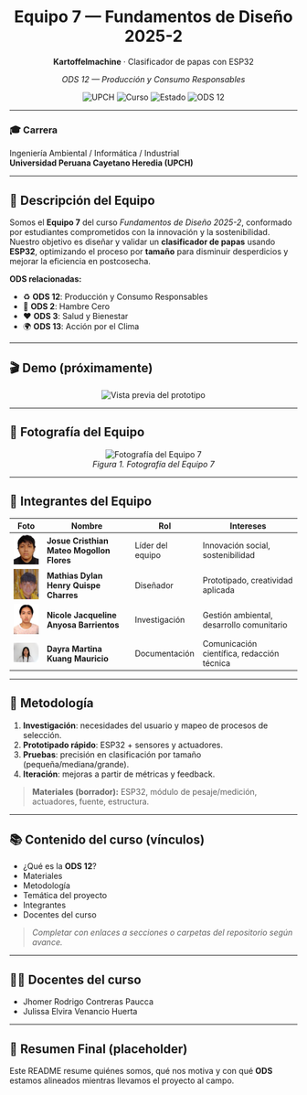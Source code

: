 <!-- Encabezado -->
<h1 align="center">Equipo 7 — Fundamentos de Diseño 2025-2</h1>
<p align="center"><b>Kartoffelmachine</b> · Clasificador de papas con ESP32</p>
<p align="center">
  <em>ODS 12 — Producción y Consumo Responsables</em>
</p>

<p align="center">
  <!-- Badges opcionales -->
  <img alt="UPCH" src="https://img.shields.io/badge/Universidad-UPCH-0B7A75?style=flat-square">
  <img alt="Curso" src="https://img.shields.io/badge/Curso-Fundamentos%20de%20Diseño-1F2937?style=flat-square">
  <img alt="Estado" src="https://img.shields.io/badge/Estado-En%20desarrollo-334155?style=flat-square">
  <img alt="ODS 12" src="https://img.shields.io/badge/ODS-12-DAA520?style=flat-square">
</p>

---

### 🎓 Carrera
Ingeniería Ambiental / Informática / Industrial  
**Universidad Peruana Cayetano Heredia (UPCH)**

---

## 🧭 Descripción del Equipo
Somos el **Equipo 7** del curso *Fundamentos de Diseño 2025-2*, conformado por estudiantes comprometidos con la innovación y la sostenibilidad.  
Nuestro objetivo es diseñar y validar un **clasificador de papas** usando **ESP32**, optimizando el proceso por **tamaño** para disminuir desperdicios y mejorar la eficiencia en postcosecha.

**ODS relacionadas:**
- ♻️ **ODS 12**: Producción y Consumo Responsables  
- 🌾 **ODS 2**: Hambre Cero  
- ❤️ **ODS 3**: Salud y Bienestar  
- 🌍 **ODS 13**: Acción por el Clima  

---

## 🎬 Demo (próximamente)
<p align="center">
  <img src="recursos/200-ODS-12.gif" alt="Vista previa del prototipo" width="620">
</p>

---

## 📸 Fotografía del Equipo
<p align="center">
  <img src="https://github.com/user-attachments/assets/0a4e330e-6d46-49d8-8c06-36d7d69c9a28" alt="Fotografía del Equipo 7" width="620">
  <br><em>Figura 1. Fotografía del Equipo 7</em>
</p>

---

## 👥 Integrantes del Equipo
| Foto | Nombre | Rol | Intereses |
|---|---|---|---|
| <img src="recursos/imagenes/Josue.jpg" alt="Josue" width="72"> | **Josue Cristhian Mateo Mogollon Flores** | Líder del equipo | Innovación social, sostenibilidad |
| <img src="recursos/imagenes/DylanXD.jpg" alt="Dylan" width="72"> | **Mathias Dylan Henry Quispe Charres** | Diseñador | Prototipado, creatividad aplicada |
| <img src="recursos/imagenes/Foto1.jpg" alt="Nicole" width="72"> | **Nicole Jacqueline Anyosa Barrientos** | Investigación | Gestión ambiental, desarrollo comunitario |
| <img src="recursos/imagenes/Dayra.jpg" alt="Dayra" width="72"> | **Dayra Martina Kuang Mauricio** | Documentación | Comunicación científica, redacción técnica |

---

## 🧩 Metodología
1. **Investigación**: necesidades del usuario y mapeo de procesos de selección.  
2. **Prototipado rápido**: ESP32 + sensores y actuadores.  
3. **Pruebas**: precisión en clasificación por tamaño (pequeña/mediana/grande).  
4. **Iteración**: mejoras a partir de métricas y feedback.  

> **Materiales (borrador):** ESP32, módulo de pesaje/medición, actuadores, fuente, estructura.

---

## 📚 Contenido del curso (vínculos)
- ¿Qué es la **ODS 12**?
- Materiales
- Metodología
- Temática del proyecto
- Integrantes
- Docentes del curso

> *Completar con enlaces a secciones o carpetas del repositorio según avance.*

---

## 👩‍🏫 Docentes del curso
- Jhomer Rodrigo Contreras Paucca  
- Julissa Elvira Venancio Huerta  

---

## 📝 Resumen Final (placeholder)
Este README resume quiénes somos, qué nos motiva y con qué **ODS** estamos alineados mientras llevamos el proyecto al campo.
